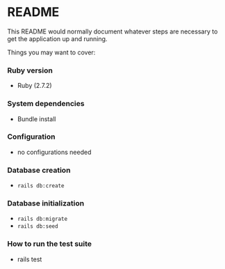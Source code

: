 # README

This README would normally document whatever steps are necessary to get the
application up and running.

Things you may want to cover:

### Ruby version
* Ruby (2.7.2)

### System dependencies
* Bundle install

### Configuration
* no configurations needed

### Database creation
* `rails db:create`

### Database initialization
* `rails db:migrate`
* `rails db:seed`

### How to run the test suite
* rails test
